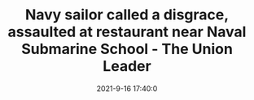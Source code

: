 ---
"title": "Navy sailor called a disgrace, assaulted at restaurant near Naval Submarine School - The Union Leader"
"date": "2021-9-16 17:40:0"
"feed_name": "GOOGLENEWSDRILLING"
"feed_website": "https://news.google.com/search?q=drilling%2Bincident&hl=en-US&gl=US&ceid=US:en"
"feed_rss": "https://news.google.com/rss/search?q=drilling%2Bincident&hl=en-US&gl=US&ceid=US:en"
"link": "https://www.unionleader.com/news/crime/navy-sailor-called-a-disgrace-assaulted-at-restaurant-near-naval-submarine-school/article_06cdd17c-5eda-54a4-9a5c-5260e165d9a4.html"
"file": "_posts/2021-1-1-b544533cdd60f9a72754bd8f19c7ddc0d228cb62.md"
"accident": "0"
"drilling": "0"
"dead": "0"
"injured": "0"
---